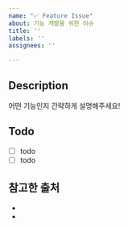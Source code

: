 ```yaml
---
name: "✅ Feature Issue"
about: 기능 개발을 위한 이슈
title: ''
labels: ''
assignees: ''

---
```


## Description
어떤 기능인지 간략하게 설명해주세요!


## Todo
- [ ] todo
- [ ] todo

## 참고한 출처
- 
-

